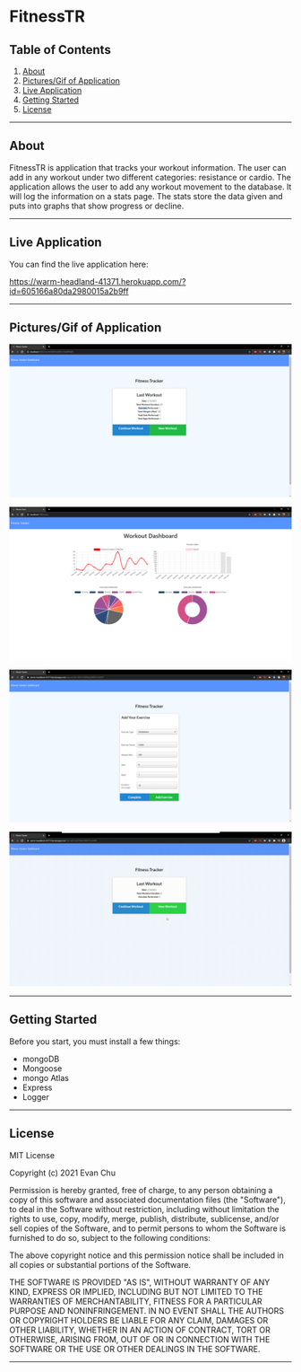 # FitnessTR

## Table of Contents


1. [About](#about)
1. [Pictures/Gif of Application](#pictures/gif-of-application)
1. [Live Application](#live-application)
1. [Getting Started](#getting-started)
1. [License](#license)

---------------------------	

## About
FitnessTR is application that tracks your workout information. The user can add in any workout under two different categories:
resistance or cardio. The application allows the user to add any
workout movement to the database. It will log the information on a stats page. The stats store the data given and puts into graphs that show progress or decline. 


---------------------------

## Live Application

You can find the live application here: 

https://warm-headland-41371.herokuapp.com/?id=605166a80da2980015a2b9ff

---------------------------

## Pictures/Gif of Application

![Site](public/assets/Fitness1.png)

![Site](public/assets/Fitness2.png)

![Site](public/assets/Fitness3.png)

![](public/assets/FitnessTR-demo.gif)



---------------------------	

## Getting Started 
Before you start, you must install a few things:
* mongoDB 
* Mongoose
* mongo Atlas
* Express
* Logger

---------------------------	

## License

MIT License

Copyright (c) 2021 Evan Chu

Permission is hereby granted, free of charge, to any person obtaining a copy
of this software and associated documentation files (the "Software"), to deal
in the Software without restriction, including without limitation the rights
to use, copy, modify, merge, publish, distribute, sublicense, and/or sell
copies of the Software, and to permit persons to whom the Software is
furnished to do so, subject to the following conditions:

The above copyright notice and this permission notice shall be included in all
copies or substantial portions of the Software.

THE SOFTWARE IS PROVIDED "AS IS", WITHOUT WARRANTY OF ANY KIND, EXPRESS OR
IMPLIED, INCLUDING BUT NOT LIMITED TO THE WARRANTIES OF MERCHANTABILITY,
FITNESS FOR A PARTICULAR PURPOSE AND NONINFRINGEMENT. IN NO EVENT SHALL THE
AUTHORS OR COPYRIGHT HOLDERS BE LIABLE FOR ANY CLAIM, DAMAGES OR OTHER
LIABILITY, WHETHER IN AN ACTION OF CONTRACT, TORT OR OTHERWISE, ARISING FROM,
OUT OF OR IN CONNECTION WITH THE SOFTWARE OR THE USE OR OTHER DEALINGS IN THE
SOFTWARE.

---------------------------	